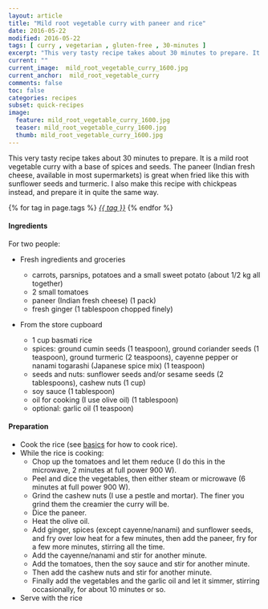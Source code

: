 ```yaml
---
layout: article
title: "Mild root vegetable curry with paneer and rice"
date: 2016-05-22
modified: 2016-05-22
tags: [ curry , vegetarian , gluten-free , 30-minutes ]
excerpt: "This very tasty recipe takes about 30 minutes to prepare. It is a mild root ..."
current: ""
current_image:  mild_root_vegetable_curry_1600.jpg
current_anchor:  mild_root_vegetable_curry
comments: false
toc: false
categories: recipes
subset: quick-recipes
image:
  feature: mild_root_vegetable_curry_1600.jpg
  teaser: mild_root_vegetable_curry_1600.jpg
  thumb: mild_root_vegetable_curry_1600.jpg
---
```




This very tasty recipe takes about 30 minutes to prepare. It is a mild root vegetable curry with a base of spices and seeds. The paneer (Indian fresh cheese, available in most supermarkets) is great when fried like this with sunflower seeds and turmeric. I also make this recipe with chickpeas instead, and prepare it in quite the same way.


{% for tag in page.tags %}&nbsp;<a class="post-tag" href="{{ site.url}}/tags/#{{ tag }}">_{{ tag }}_</a>&nbsp;{% endfor %}

#### Ingredients

For two people:

- Fresh ingredients and groceries
  - carrots, parsnips, potatoes and a small sweet potato (about 1/2 kg all together)
  - 2 small tomatoes
  - paneer (Indian fresh cheese) (1 pack)
  - fresh ginger (1 tablespoon chopped finely)

- From the store cupboard
  - 1 cup basmati rice
  - spices: ground cumin seeds (1 teaspoon), ground coriander seeds (1 teaspoon), ground turmeric (2 teaspoons), cayenne pepper or nanami togarashi (Japanese spice mix) (1 teaspoon)
  - seeds and nuts: sunflower seeds and/or sesame seeds (2 tablespoons), cashew nuts (1 cup)
  - soy sauce (1 tablespoon)
  - oil for cooking (I use olive oil) (1 tablespoon)
  - optional: garlic oil (1 teaspoon)


#### Preparation
* Cook the rice (see <a href="{{ site.url }}/basics">basics</a> for how to cook rice).
* While the rice is cooking:
  * Chop up the tomatoes and let them reduce (I do this in the microwave, 2 minutes at full power 900 W).
  * Peel and dice the vegetables, then either steam or microwave (6 minutes at full power 900 W).
  * Grind the cashew nuts (I use a pestle and mortar). The finer you grind them the creamier the curry will be.
  * Dice the paneer.
  * Heat the olive oil.
  * Add ginger, spices (except cayenne/nanami) and sunflower seeds, and fry over low heat for a few minutes, then add the paneer, fry for a few more minutes, stirring all the time.
  * Add the cayenne/nanami and stir for another minute.
  * Add the tomatoes, then the soy sauce and stir for another minute.
  * Then add the cashew nuts and stir for another minute.
  * Finally add the vegetables and the garlic oil and let it simmer, stirring occasionally, for about 10 minutes or so.  
* Serve with the rice

